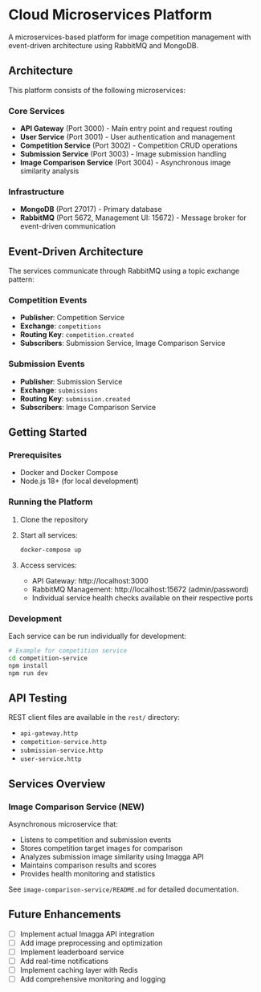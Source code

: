 # Cloud Microservices Platform

A microservices-based platform for image competition management with event-driven architecture using RabbitMQ and MongoDB.

## Architecture

This platform consists of the following microservices:

### Core Services
- **API Gateway** (Port 3000) - Main entry point and request routing
- **User Service** (Port 3001) - User authentication and management  
- **Competition Service** (Port 3002) - Competition CRUD operations
- **Submission Service** (Port 3003) - Image submission handling
- **Image Comparison Service** (Port 3004) - Asynchronous image similarity analysis

### Infrastructure
- **MongoDB** (Port 27017) - Primary database
- **RabbitMQ** (Port 5672, Management UI: 15672) - Message broker for event-driven communication

## Event-Driven Architecture

The services communicate through RabbitMQ using a topic exchange pattern:

### Competition Events
- **Publisher**: Competition Service
- **Exchange**: `competitions`
- **Routing Key**: `competition.created`
- **Subscribers**: Submission Service, Image Comparison Service

### Submission Events  
- **Publisher**: Submission Service
- **Exchange**: `submissions`
- **Routing Key**: `submission.created`
- **Subscribers**: Image Comparison Service

## Getting Started

### Prerequisites
- Docker and Docker Compose
- Node.js 18+ (for local development)

### Running the Platform

1. Clone the repository
2. Start all services:
   ```bash
   docker-compose up
   ```

3. Access services:
   - API Gateway: http://localhost:3000
   - RabbitMQ Management: http://localhost:15672 (admin/password)
   - Individual service health checks available on their respective ports

### Development

Each service can be run individually for development:

```bash
# Example for competition service
cd competition-service
npm install
npm run dev
```

## API Testing

REST client files are available in the `rest/` directory:
- `api-gateway.http`
- `competition-service.http` 
- `submission-service.http`
- `user-service.http`

## Services Overview

### Image Comparison Service (NEW)
Asynchronous microservice that:
- Listens to competition and submission events
- Stores competition target images for comparison
- Analyzes submission image similarity using Imagga API
- Maintains comparison results and scores
- Provides health monitoring and statistics

See `image-comparison-service/README.md` for detailed documentation.

## Future Enhancements

- [ ] Implement actual Imagga API integration
- [ ] Add image preprocessing and optimization
- [ ] Implement leaderboard service
- [ ] Add real-time notifications
- [ ] Implement caching layer with Redis
- [ ] Add comprehensive monitoring and logging
